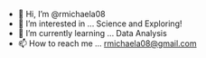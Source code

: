 - 👋 Hi, I’m @rmichaela08
- 👀 I’m interested in ... Science and Exploring!
- 🌱 I’m currently learning ... Data Analysis
- 📫 How to reach me ... rmichaela08@gmail.com

<!---
rmichaela08/rmichaela08 is a ✨ special ✨ repository because its `README.md` (this file) appears on your GitHub profile.
You can click the Preview link to take a look at your changes.
--->
